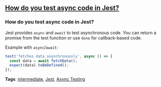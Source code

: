 ## [How do you test async code in Jest?](#how-to-test-async-code-in-jest)

### How do you test async code in Jest?

Jest provides `async` and `await` to test asynchronous code. You can return a promise from the test function or use `done` for callback-based code.

Example with `async`/`await`:

```javascript
test('fetches data asynchronously', async () => {
  const data = await fetchData();
  expect(data).toBeDefined();
});
```

**Tags**: [intermediate](./level/intermediate), [Jest](./theme/jest), [Async Testing](./theme/async_testing)


